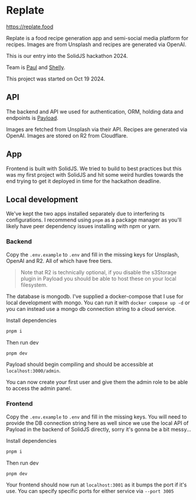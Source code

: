# Replate

https://replate.food

Replate is a food recipe generation app and semi-social media platform for recipes. Images are from Unsplash and recipes are generated via OpenAI.

This is our entry into the SolidJS hackathon 2024.

Team is [Paul](https://x.com/paulpopus) and [Shelly](https://www.instagram.com/shellsterstudios).

This project was started on Oct 19 2024.

## API

The backend and API we used for authentication, ORM, holding data and endpoints is [Payload](https://payloadcms.com/).

Images are fetched from Unsplash via their API. Recipes are generated via OpenAI. Images are stored on R2 from Cloudflare.

## App

Frontend is built with SolidJS. We tried to build to best practices but this was my first project with SolidJS and hit some weird hurdles towards the end trying to get it deployed in time for the hackathon deadline.

## Local development

We've kept the two apps installed separately due to interfering ts configurations. I recommend using `pnpm` as a package manager as you'll likely have peer dependency issues installing with npm or yarn.

### Backend

Copy the `.env.example` to `.env` and fill in the missing keys for Unsplash, OpenAI and R2. All of which have free tiers.

> Note that R2 is technically optional, if you disable the s3Storage plugin in Payload you should be able to host these on your local filesystem.

The database is mongodb. I've supplied a docker-compose that I use for local development with mongo. You can run it with `docker compose up -d` or you can instead use a mongo db connection string to a cloud service.

Install dependencies

```bash
pnpm i
```

Then run dev

```bash
pnpm dev
```

Payload should begin compiling and should be accessible at `localhost:3000/admin`.

You can now create your first user and give them the admin role to be able to access the admin panel.

### Frontend

Copy the `.env.example` to `.env` and fill in the missing keys. You will need to provide the DB connection string here as well since we use the local API of Payload in the backend of SolidJS directly, sorry it's gonna be a bit messy...

Install dependencies

```bash
pnpm i
```

Then run dev

```bash
pnpm dev
```

Your frontend should now run at `localhost:3001` as it bumps the port if it's use. You can specify specific ports for either service via `--port 3005`
